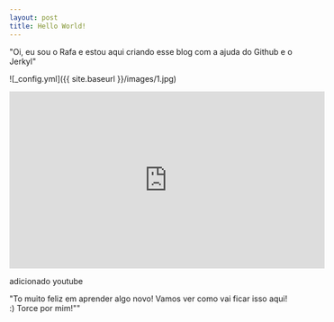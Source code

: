 ```yaml
---
layout: post
title: Hello World!
---
```


"Oi, eu sou o Rafa e estou aqui criando esse blog com a ajuda do Github e o Jerkyl"

![_config.yml]({{ site.baseurl }}/images/1.jpg)



<iframe width="560" height="315" src="https://www.youtube.com/embed/6-Ms2BYPT5k" frameborder="0" allow="accelerometer; autoplay; encrypted-media; gyroscope; picture-in-picture" allowfullscreen></iframe>

adicionado youtube

"To muito feliz em aprender algo novo! Vamos ver como vai ficar isso aqui! :) Torce por mim!""
